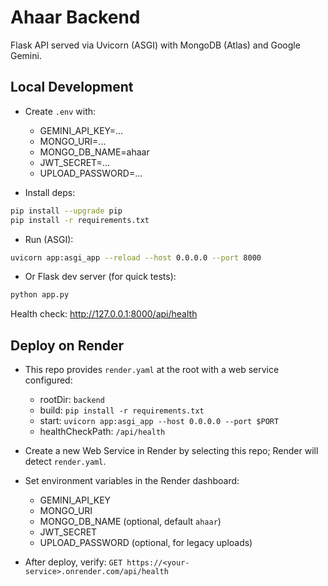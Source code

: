 # Ahaar Backend

Flask API served via Uvicorn (ASGI) with MongoDB (Atlas) and Google Gemini.

## Local Development

- Create `.env` with:
  - GEMINI_API_KEY=...
  - MONGO_URI=...
  - MONGO_DB_NAME=ahaar
  - JWT_SECRET=...
  - UPLOAD_PASSWORD=...

- Install deps:

```bash
pip install --upgrade pip
pip install -r requirements.txt
```

- Run (ASGI):

```bash
uvicorn app:asgi_app --reload --host 0.0.0.0 --port 8000
```

- Or Flask dev server (for quick tests):

```bash
python app.py
```

Health check: http://127.0.0.1:8000/api/health

## Deploy on Render

- This repo provides `render.yaml` at the root with a web service configured:
  - rootDir: `backend`
  - build: `pip install -r requirements.txt`
  - start: `uvicorn app:asgi_app --host 0.0.0.0 --port $PORT`
  - healthCheckPath: `/api/health`

- Create a new Web Service in Render by selecting this repo; Render will detect `render.yaml`.
- Set environment variables in the Render dashboard:
  - GEMINI_API_KEY
  - MONGO_URI
  - MONGO_DB_NAME (optional, default `ahaar`)
  - JWT_SECRET
  - UPLOAD_PASSWORD (optional, for legacy uploads)

- After deploy, verify: `GET https://<your-service>.onrender.com/api/health`